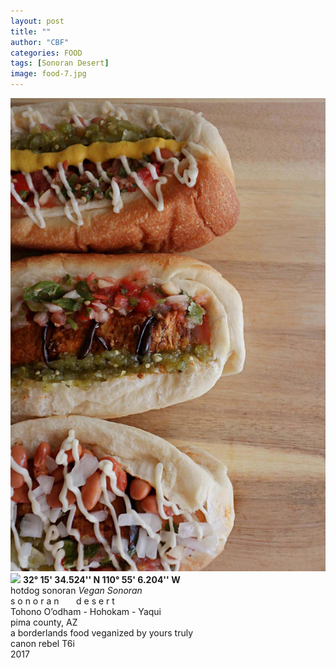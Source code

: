 ```yaml
---
layout: post
title: ""
author: "CBF"
categories: FOOD
tags: [Sonoran Desert]
image: food-7.jpg
---
```


![](assets/img/food-6.jpg)
![](food-5.jpg)
**32° 15' 34.524'' N 110° 55' 6.204'' W**<br>
hotdog sonoran *Vegan Sonoran*<br> 
s o n o r a n &nbsp; &nbsp; &nbsp; d e s e r t <br>
Tohono O’odham - Hohokam - Yaqui <br>
pima county, AZ <br>
a borderlands food veganized by yours truly <br>
canon rebel T6i <br>
2017
